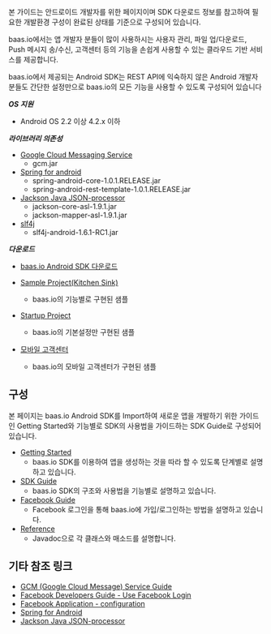본 가이드는 안드로이드 개발자를 위한 페이지이며 SDK 다운로드 정보를 참고하여 필요한 개발환경 구성이 완료된 상태를 기준으로 구성되어 있습니다.

baas.io에서는 앱 개발자 분들이 많이 사용하시는 사용자 관리, 파일 업/다운로드, Push 메시지 송/수신, 고객센터 등의 기능을 손쉽게 사용할 수 있는 클라우드 기반 서비스를 제공합니다.

baas.io에서 제공되는 Android SDK는 REST API에 익숙하지 않은 Android 개발자 분들도 간단한 설정만으로 baas.io의 모든 기능을 사용할 수 있도록 구성되어 있습니다


***OS 지원***

- Android OS 2.2 이상 4.2.x 이하

***라이브러리 의존성***

- <a href="https://github.com/baasio/baas.io-sdk-android/wiki/Getting-Started" target="_blank">Google Cloud Messaging Service</a><br>
	- gcm.jar
- <a href="http://www.springsource.org/spring-android" target="_blank">Spring for android</a><br>
	- spring-android-core-1.0.1.RELEASE.jar
	- spring-android-rest-template-1.0.1.RELEASE.jar
- <a href="http://jackson.codehaus.org/" target="_blank">Jackson Java JSON-processor</a><br>
	- jackson-core-asl-1.9.1.jar
	- jackson-mapper-asl-1.9.1.jar
- <a href="http://www.slf4j.org/" target="_blank">slf4j</a><br>
	- slf4j-android-1.6.1-RC1.jar

***다운로드***

- [baas.io Android SDK 다운로드](https://github.com/baasio/baas.io-sdk-android/wiki/Version-History)

- [Sample Project(Kitchen Sink)](https://github.com/baasio/baas.io-sample-android/archive/master.zip)
	- baas.io의 기능별로 구현된 샘플
- [Startup Project](https://github.com/baasio/baas.io-startup-android/archive/master.zip)
	- baas.io의 기본설정만 구현된 샘플
- [모바일 고객센터](https://github.com/baasio/baas.io-helpcenter-android/archive/master.zip)
	- baas.io의 모바일 고객센터가 구현된 샘플


## 구성

본 페이지는 baas.io Android SDK를 Import하여 새로운 앱을 개발하기 위한 가이드인 Getting Started와 기능별로 SDK의 사용법을 가이드하는 SDK Guide로 구성되어 있습니다.

- <a href="https://github.com/baasio/baas.io-sdk-android/wiki/Getting-Started" target="_blank">Getting Started</a><br>
	- baas.io SDK를 이용하여 앱을 생성하는 것을 따라 할 수 있도록 단계별로 설명하고 있습니다. 
- <a href="https://github.com/baasio/baas.io-sdk-android/wiki/Android-SDK-Guide" target="_blank">SDK Guide</a><br>
	- baas.io SDK의 구조와 사용법을 기능별로 설명하고 있습니다.
- <a href="https://github.com/baasio/baas.io-sdk-android/wiki/Facebook-Guide" target="_blank">Facebook Guide</a><br>
	- Facebook 로그인을 통해 baas.io에 가입/로그인하는 방법을 설명하고 있습니다.
- <a href="http://baasio.github.io/baas.io-sdk-android/api" target="_blank">Reference</a><br>
	- Javadoc으로 각 클래스와 매소드를 설명합니다.

## 기타 참조 링크
- <a href="http://developer.android.com/google/gcm/index.html" target="_blank">GCM (Google Cloud Message) Service Guide</a><br>
- <a href="https://developers.facebook.com/docs/howtos/androidsdk/3.0/login-with-facebook/" target="_blank">Facebook Developers Guide - Use Facebook Login</a><br>
- <a href="https://developers.facebook.com/apps" target="_blank">Facebook Application - configuration</a><br>
- <a href="http://www.springsource.org/spring-android" target="_blank">Spring for Android</a><br>
- <a href="http://jackson.codehaus.org/" target="_blank">Jackson Java JSON-processor</a><br>
